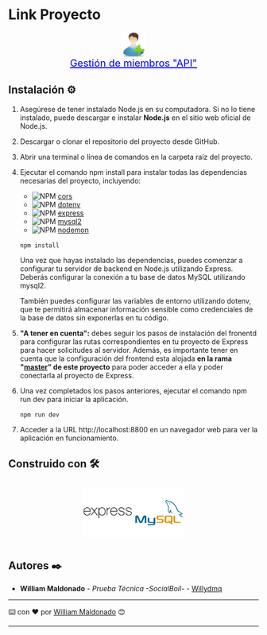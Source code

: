 # Link Proyecto

<div style="display: flex; flex-direction: column; align-items: center;">
    <img src="./img/user.png" width="50px">
    <a style="color: blue; font-size: 20px; display: block; text-align: center;" href="https://userlist-8eev.onrender.com" target="_blank">Gestión de miembros "API"</a>
</div>

## Instalación ⚙️

1. Asegúrese de tener instalado Node.js en su computadora. Si no lo tiene instalado, puede descargar e instalar **Node.js** en el sitio web oficial de Node.js.

2. Descargar o clonar el repositorio del proyecto desde GitHub.

3. Abrir una terminal o línea de comandos en la carpeta raíz del proyecto.

4. Ejecutar el comando npm install para instalar todas las dependencias necesarias del proyecto, incluyendo:

   - ![NPM](https://img.shields.io/badge/cors-NPM-red) <a href="https://www.npmjs.com/package/cors">cors</a>
   - ![NPM](https://img.shields.io/badge/dotenv-NPM-blue) <a href="https://www.npmjs.com/package/dotenv">dotenv</a>
   - ![NPM](https://img.shields.io/badge/express-NPM-green) <a href="https://www.npmjs.com/package/express">express</a>
   - ![NPM](https://img.shields.io/badge/mysql2-NPM-orange) <a href="https://www.npmjs.com/package/mysql2">mysql2</a>
   - ![NPM](https://img.shields.io/badge/nodemon-NPM-white) <a href="https://www.npmjs.com/package/nodemon">nodemon</a>

   ```
   npm install
   ```

   Una vez que hayas instalado las dependencias, puedes comenzar a configurar tu servidor de backend en Node.js utilizando Express. Deberás configurar la conexión a tu base de datos MySQL utilizando mysql2.

   También puedes configurar las variables de entorno utilizando dotenv, que te permitirá almacenar información sensible como credenciales de la base de datos sin exponerlas en tu código.

5. **"A tener en cuenta":** debes seguir los pasos de instalación del fronentd para configurar las rutas correspondientes en tu proyecto de Express para hacer solicitudes al servidor. Además, es importante tener en cuenta que la configuración del frontend esta alojada **en la rama "[master](https://gitlab.com/Willydmq/userlist)" de este proyecto** para poder acceder a ella y poder conectarla al proyecto de Express.

6. Una vez completados los pasos anteriores, ejecutar el comando npm run dev para iniciar la aplicación.
   ```
   npm run dev
   ```
7. Acceder a la URL http://localhost:8800 en un navegador web para ver la aplicación en funcionamiento.

## Construido con 🛠️

<div style="text-align: center; padding: 10px;">
    <img src="./img/express.png" width="100px">
    <img src="./img/mysql.png" width="100px">
</div>

## Autores ✒️

- **William Maldonado** - _Prueba Técnica -SocialBoil-_ - [Willydmq](https://gitlab.com/Willydmq)

---

⌨️ con ❤️ por [William Maldonado](https://gitlab.com/Willydmq) 😊

---
